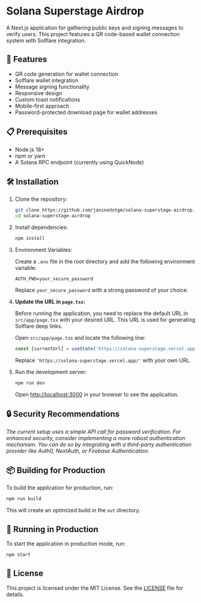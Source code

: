 # Solana Superstage Airdrop

A Next.js application for gathering public keys and signing messages to verify users. This project features a QR code-based wallet connection system with Solflare integration.

## 🚀 Features

- QR code generation for wallet connection
- Solflare wallet integration
- Message signing functionality
- Responsive design
- Custom toast notifications
- Mobile-first approach
- Password-protected download page for wallet addresses

## 📋 Prerequisites

- Node.js 18+ 
- npm or yarn
- A Solana RPC endpoint (currently using QuickNode)

## 🛠 Installation

1. Clone the repository:

   ```bash
   git clone https://github.com/janinedotgm/solana-superstage-airdrop.git
   cd solana-superstage-airdrop
   ```

2. Install dependencies:

   ```bash
   npm install
   ```

3. Environment Variables:

   Create a `.env` file in the root directory and add the following environment variable:

   ```plaintext
   AUTH_PWD=your_secure_password
   ```

   Replace `your_secure_password` with a strong password of your choice.

4. **Update the URL in `page.tsx`:**

   Before running the application, you need to replace the default URL in `src/app/page.tsx` with your desired URL. This URL is used for generating Solflare deep links.

   Open `src/app/page.tsx` and locate the following line:

   ```typescript
   const [currentUrl] = useState('https://solana-superstage.vercel.app/');
   ```

   Replace `'https://solana-superstage.vercel.app/'` with your own URL.

5. Run the development server:

   ```bash
   npm run dev
   ```

   Open [http://localhost:3000](http://localhost:3000) in your browser to see the application.

## 🔒 Security Recommendations


*The current setup uses a simple API call for password verification. For enhanced security, consider implementing a more robust authentication mechanism. You can do so by integrating with a third-party authentication provider like Auth0, NextAuth, or Firebase Authentication.*

## 📦 Building for Production

To build the application for production, run:

```bash
npm run build
```

This will create an optimized build in the `out` directory.

## 🚀 Running in Production

To start the application in production mode, run:

```bash
npm start
```

## 📄 License

This project is licensed under the MIT License. See the [LICENSE](LICENSE) file for details.

